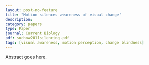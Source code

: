 ```yaml
---
layout: post-no-feature
title: "Motion silences awareness of visual change"
description:
category: papers
type: Paper
journal: Current Biology
pdf: suchow2011silencing.pdf
tags: [visual awareness, motion perception, change blindness]
---
```


Abstract goes here.
